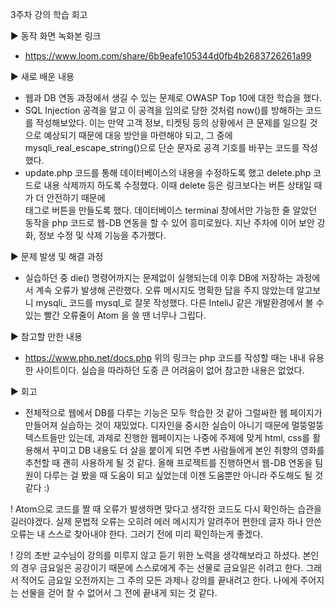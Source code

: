 3주차 강의 학습 회고

▶ 동작 화면 녹화본 링크
  - https://www.loom.com/share/6b9eafe105344d0fb4b2683726261a99

▶ 새로 배운 내용
  - 웹과 DB 연동 과정에서 생길 수 있는 문제로 OWASP Top 10에 대한 학습을 했다.
  - SQL Injection 공격을 알고 이 공격을 임의로 당한 것처럼 now()를 방해하는 코드를 작성해보았다.
    이는 만약 고객 정보, 티켓팅 등의 상황에서 큰 문제를 일으킬 것으로 예상되기 때문에 대응 방안을 마련해야 되고, 
    그 중에 mysqli_real_escape_string()으로 단순 문자로 공격 기호를 바꾸는 코드를 작성했다.
  - update.php 코드를 통해 데이터베이스의 내용을 수정하도록 했고 delete.php 코드로 내용 삭제까지 하도록 수정했다.
    이때 delete 등은 링크보다는 버튼 상태일 때가 더 안전하기 때문에 <form> 태그로 버튼을 만들도록 했다.
  데이터베이스 terminal 창에서만 가능한 줄 알았던 동작을 php 코드로 웹-DB 연동을 할 수 있어 흥미로웠다. 지난 주차에 이어 보안 강화, 정보 수정 및 삭제 기능을 추가했다.
  
▶ 문제 발생 및 해결 과정
  - 실습하던 중 die() 명령어까지는 문제없이 실행되는데 이후 DB에 저장하는 과정에서 계속 오류가 발생해 곤란했다. 
    오류 메시지도 명확한 답을 주지 않았는데 알고보니 mysqli_ 코드를 mysql_로 잘못 작성했다. 다른 InteliJ 같은 개발환경에서 볼 수 있는 빨간 오류줄이 Atom 을 쓸 땐 너무나 그립다.
    
▶ 참고할 만한 내용
  - https://www.php.net/docs.php
    위의 링크는 php 코드를 작성할 때는 내내 유용한 사이트이다. 실습을 따라하던 도중 큰 어려움이 없어 참고한 내용은 없었다.
    
▶ 회고
  + 전체적으로 웹에서 DB를 다루는 기능은 모두 학습한 것 같아 그럴싸한 웹 페이지가 만들어져 실습하는 것이 재밌었다. 디자인을 중시한 실습이 아니기 때문에 멀뚱멀뚱 텍스트들만 있는데,
    과제로 진행한 웹페이지는 나중에 주제에 맞게 html, css를 활용해서 꾸미고 DB 내용도 더 살을 붙이게 되면 주변 사람들에게 본인 취향의 영화를 추천할 때 괜히 사용하게 될 것 같다.
    올해 프로젝트를 진행하면서 웹-DB 연동을 팀원이 다루는 걸 봤을 때 도움이 되고 싶었는데 이젠 도움뿐만 아니라 주도해도 될 것 같다 :)
    
  ! Atom으로 코드를 짤 때 오류가 발생하면 맞다고 생각한 코드도 다시 확인하는 습관을 길러야겠다. 
    실제 문법적 오류는 오히려 에러 메시지가 알려주어 편한데 글자 하나 안쓴 오류는 내 스스로 찾아내야 한다. 그러기 전에 미리 확인하는게 좋겠다.
    
  ! 강의 초반 교수님이 강의를 미루지 않고 듣기 위한 노력을 생각해보라고 하셨다.
    본인의 경우 금요일은 공강이기 때문에 스스로에게 주는 선물로 금요일은 쉬려고 한다. 그래서 적어도 금요일 오전까지는 그 주의 모든 과제나 강의를 끝내려고 한다. 
    나에게 주어지는 선물을 걷어 찰 수 없어서 그 전에 끝내게 되는 것 같다.

